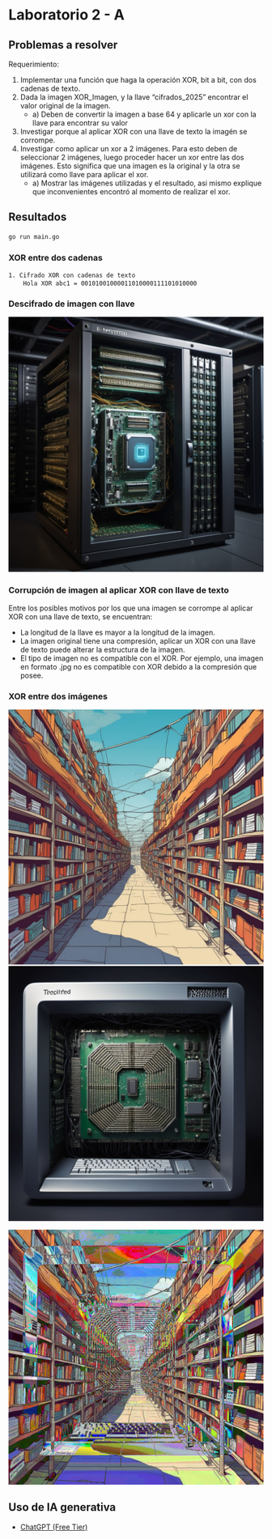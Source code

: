 # Laboratorio 2 - A

## Problemas a resolver

Requerimiento:
1. Implementar una función que haga la operación XOR, bit a bit, con dos cadenas de
   texto.
2. Dada la imagen XOR_Imagen, y la llave “cifrados_2025” encontrar el valor original de la
   imagen.
   - a) Deben de convertir la imagen a base 64 y aplicarle un xor con la llave para
   encontrar su valor
3. Investigar porque al aplicar XOR con una llave de texto la imagén se corrompe.
4. Investigar como aplicar un xor a 2 imágenes. Para esto deben de seleccionar 2 imágenes,
   luego proceder hacer un xor entre las dos imágenes. Esto significa que una imagen es la
   original y la otra se utilizará como llave para aplicar el xor.
   - a) Mostrar las imágenes utilizadas y el resultado, asi mismo explique que
   inconvenientes encontró al momento de realizar el xor.


## Resultados

```bash
go run main.go
```

### XOR entre dos cadenas

```text
1. Cifrado XOR con cadenas de texto
	Hola XOR abc1 = 00101001000011010000111101010000
```

### Descifrado de imagen con llave

![XOR_Imagen](https://github.com/markalbrand56/Cifrados-Repo/blob/main/Laboratorio-2-B/examples/imagen_descifrada.png)

### Corrupción de imagen al aplicar XOR con llave de texto

Entre los posibles motivos por los que una imagen se corrompe al aplicar XOR con una llave de texto, se encuentran:

- La longitud de la llave es mayor a la longitud de la imagen.
- La imagen original tiene una compresión, aplicar un XOR con una llave de texto puede alterar la estructura de la imagen.
- El tipo de imagen no es compatible con el XOR. Por ejemplo, una imagen en formato .jpg no es compatible con XOR debido a la compresión que posee.

### XOR entre dos imágenes

![Imagen 1](https://github.com/markalbrand56/Cifrados-Repo/blob/main/Laboratorio-2-B/examples/imagen3.png)
![Imagen 2](https://github.com/markalbrand56/Cifrados-Repo/blob/main/Laboratorio-2-B/examples/imagen4.png)

![Imagen XOR](https://github.com/markalbrand56/Cifrados-Repo/blob/main/Laboratorio-2-B/examples/imagen_xor_resultado.png)

## Uso de IA generativa

- [ChatGPT (Free Tier)](https://chatgpt.com/share/67ab6de3-349c-8012-8079-b0fa07a84283)